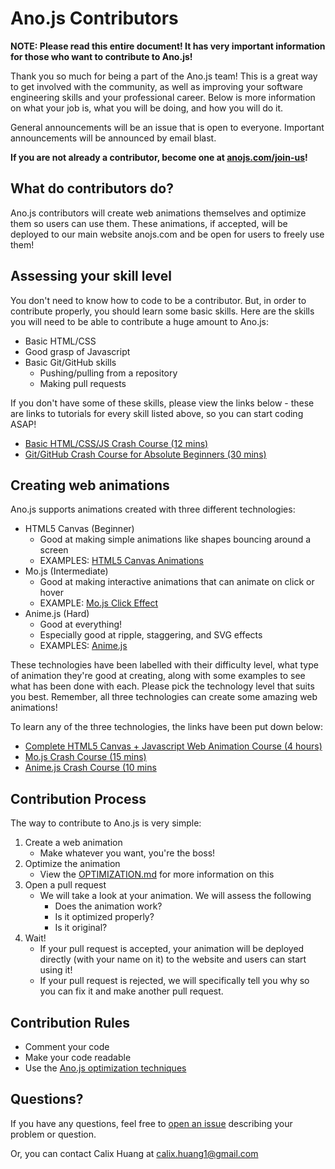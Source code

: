 # Ano.js Contributors

<b> NOTE: Please read this entire document! It has very important information for those who want to contribute to Ano.js! </b>

Thank you so much for being a part of the Ano.js team! This is a great way to get involved with the community, as well as improving your software engineering skills and your professional career. Below is more information on what your job is, what you will be doing, and how you will do it.

General announcements will be an issue that is open to everyone. Important announcements will be announced by email blast.

<b> If you are not already a contributor, become one at [anojs.com/join-us](https://anojs.com/join-us)! </b>


## What do contributors do?
Ano.js contributors will create web animations themselves and optimize them so users can use them. These animations, if accepted, will be deployed to our main website anojs.com and be open for users to freely use them!


## Assessing your skill level
You don't need to know how to code to be a contributor. But, in order to contribute properly, you should learn some basic skills. Here are the skills you will need to be able to contribute a huge amount to Ano.js:
- Basic HTML/CSS
- Good grasp of Javascript 
- Basic Git/GitHub skills
  - Pushing/pulling from a repository
  - Making pull requests

If you don't have some of these skills, please view the links below - these are links to tutorials for every skill listed above, so you can start coding ASAP!
- [Basic HTML/CSS/JS Crash Course (12 mins)](https://www.youtube.com/watch?v=O9Uauq-Gd0c) <br/>
- [Git/GitHub Crash Course for Absolute Beginners (30 mins)](https://www.youtube.com/watch?v=SWYqp7iY_Tc) <br/>


## Creating web animations
Ano.js supports animations created with three different technologies:
- HTML5 Canvas (Beginner)
  - Good at making simple animations like shapes bouncing around a screen
  - EXAMPLES: [HTML5 Canvas Animations](https://cloudinary.com/blog/creating_html5_animations)
- Mo.js (Intermediate)
  - Good at making interactive animations that can animate on click or hover
  - EXAMPLE: [Mo.js Click Effect](https://codepen.io/sdras/pen/kkqNYK)
- Anime.js (Hard)
  - Good at everything!
  - Especially good at ripple, staggering, and SVG effects
  - EXAMPLES: [Anime.js](https://codepen.io/collection/XLebem/)

These technologies have been labelled with their difficulty level, what type of animation they're good at creating, along with some examples to see what has been done with each. Please pick the technology level that suits you best. Remember, all three technologies can create some amazing web animations!

To learn any of the three technologies, the links have been put down below:
- [Complete HTML5 Canvas + Javascript Web Animation Course (4 hours)](https://www.youtube.com/playlist?list=PLpPnRKq7eNW3We9VdCfx9fprhqXHwTPXL)
- [Mo.js Crash Course (15 mins)](https://www.youtube.com/watch?v=yRxWa8lXasI)
- [Anime.js Crash Course (10 mins](https://www.youtube.com/watch?v=uRDLFXxihgc)

## Contribution Process
The way to contribute to Ano.js is very simple:
1. Create a web animation
    - Make whatever you want, you're the boss!
2. Optimize the animation
    - View the [OPTIMIZATION.md](OPTIMIZATION.md) for more information on this
3. Open a pull request
    - We will take a look at your animation. We will assess the following
      - Does the animation work?
      - Is it optimized properly?
      - Is it original?
4. Wait!
    - If your pull request is accepted, your animation will be deployed directly (with your name on it) to the website and users can start using it!
    - If your pull request is rejected, we will specifically tell you why so you can fix it and make another pull request.


## Contribution Rules
- Comment your code
- Make your code readable
- Use the [Ano.js optimization techniques](OPTIMIZATION.md)


## Questions?
If you have any questions, feel free to [open an issue](https://github.com/anojs/anojs-animations/issues) describing your problem or question. 

Or, you can contact Calix Huang at calix.huang1@gmail.com
